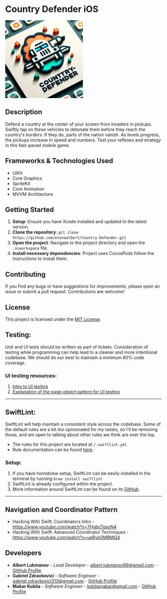 
# Country Defender iOS

<img src="images/app_icon.png" width="250" height="250" alt="App icon">

## Description
Defend a country at the center of your screen from invaders in pickups. Swiftly tap on these vehicles to detonate them before they reach the country's borders. If they do, parts of the nation vanish. As levels progress, the pickups increase in speed and numbers. Test your reflexes and strategy in this fast-paced mobile game.

## Frameworks & Technologies Used

- UIKit
- Core Graphics
- SpriteKit
- Core Animation
- MVVM Architecture

## Getting Started

1. **Setup**: Ensure you have Xcode installed and updated to the latest version.
2. **Clone the repository**: `git clone https://github.com/etonealbert/Country-Defender.git`
3. **Open the project**: Navigate to the project directory and open the `.xcworkspace` file.
4. **Install necessary dependencies**: Project uses CocoaPods follow the instructions to install them.

## Contributing

If you find any bugs or have suggestions for improvements, please open an issue or submit a pull request. Contributions are welcome!

## License
This project is licensed under the [MIT License](LICENSE.md).

## Testing:
Unit and UI tests should be written as part of tickets. Consideration of testing while programming can help lead to a cleaner and more intentional codebase. We should do our best to maintain a minimum 80% code coverage.

### UI testing resources:
1. [Intro to UI testing](https://swiftwithmajid.com/2021/03/18/ui-testing-in-swift-with-xctest-framework/)
2. [Explanation of the page-object pattern for UI testing](https://swiftwithmajid.com/2021/03/24/ui-testing-using-page-object-pattern-in-swift/)

---
## SwiftLint:
SwiftLint will help maintain a consistent style across the codebase. Some of the default rules are a bit *too* opinionated for my tastes, so I'll be removing those, and am open to talking about other rules we think are over the top.

- The rules for this project are located at `/.swiftlint.yml`
- Rule documentation can be found [here](https://realm.github.io/SwiftLint/rule-directory.html).

### Setup:
1. If you have homebrew setup, SwiftLint can be easily installed in the terminal by running `brew install swiftlint`
2. SwiftLint is already configured within the project. 
3. More information around SwiftLint can be found on its [GitHub](https://github.com/realm/SwiftLint). 

---
## Navigation and Coordinator Pattern

- Hacking With Swift: Coordinators Intro - https://www.youtube.com/watch?v=7HgbcTqxoN4
- Hacking With Swift: Advanced Coordinator Techniques - https://www.youtube.com/watch?v=ueByb0MBMQ4


## Developers

- **Albert Lukmanov** - *Lead Developer* - [albert.lukmanov99@gmail.com](mailto:albert.lukmanov99@gmail.com) - [GitHub Profile](https://github.com/etonealbert)
- **Gabriel Zdravkovici** - *Software Engineer* - [gabriel.zdravkovici313@gmail.com](mailto:gabriel.zdravkovici313@gmail.com) - [GitHub Profile](https://github.com/Gabitosz)
- **Makar Koblia** - *Software Engineer* - [kobliamakar@gmail.com](mailto:kobliamakar@gmail.com) - [GitHub Profile](https://github.com/Makarushkaa)
